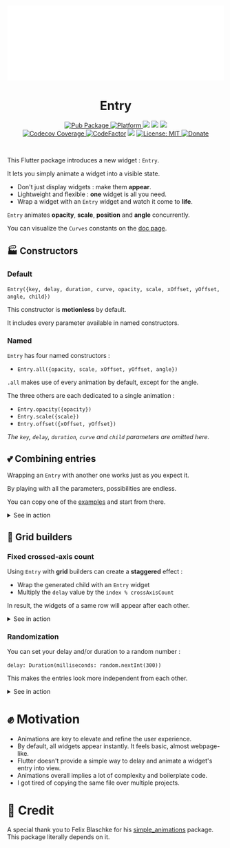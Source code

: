 
<p align="center" >
<img src="https://raw.githubusercontent.com/MickaelHrndz/entry/master/example/assets/entry.gif" alt="entry" />
</p>

<h1 align="center">Entry</h1>

<p align="center">
  <a href="https://pub.dev/packages/entry">
    <img src="https://img.shields.io/pub/v/entry.svg"
      alt="Pub Package" />
  </a>
  <a href="https://flutter.dev">
    <img src="https://img.shields.io/badge/Platform-Flutter-02569B?logo=flutter"
      alt="Platform" />
  </a>
  <a href="https://pub.dev/packages/entry/score" target="_blank"><img src="https://badges.bar/entry/likes"></a>
  <a href="https://pub.dev/packages/entry/score" target="_blank"><img src="https://badges.bar/entry/popularity"></a>
  <a href="https://pub.dev/packages/entry/score" target="_blank"><img src="https://badges.bar/entry/pub%20points"></a><br />
  <a href="https://codecov.io/gh/MickaelHrndz/entry">
    <img src="https://codecov.io/gh/MickaelHrndz/entry/branch/master/graph/badge.svg"
      alt="Codecov Coverage" />
  </a>
  <a href="https://www.codefactor.io/repository/github/mickaelhrndz/entry"><img src="https://www.codefactor.io/repository/github/mickaelhrndz/entry/badge" alt="CodeFactor" /></a>
  <a href="https://github.com/MickaelHrndz/entry" target="_blank"><img src="https://img.shields.io/github/stars/mickaelhrndz/entry"></a>
  <a href="https://pub.dev/packages/entry/license">
    <img src="https://img.shields.io/github/license/aagarwal1012/animated-text-kit?color=red"
      alt="License: MIT" />
  </a>
  <!--a href="https://github.com/Solido/awesome-flutter#animation">
    <img src="https://img.shields.io/badge/Awesome-Flutter-FC60A8?logo=awesome-lists"
      alt="Awesome Flutter" /-->
  </a>
  <a href="https://www.paypal.me/MickaelHrndz">
    <img src="https://img.shields.io/badge/Donate-PayPal-00457C?logo=paypal"
      alt="Donate" />
  </a>
</p></br>

This Flutter package introduces a new widget : `Entry`.

It lets you simply animate a widget into a visible state.

- Don't just display widgets : make them **appear**.
- Lightweight and flexible : **one** widget is all you need.
- Wrap a widget with an `Entry` widget and watch it come to **life**.

`Entry` animates **opacity**, **scale**, **position** and **angle** concurrently.

You can visualize the `Curves` constants on the  [doc page](https://api.flutter.dev/flutter/animation/Curves-class.html).

## 🏭 Constructors

### Default

`Entry({key, delay, duration, curve, opacity, scale, xOffset, yOffset, angle, child})`

This constructor is **motionless** by default.

It includes every parameter available in named constructors.


### Named

`Entry` has four named constructors :

- `Entry.all({opacity, scale, xOffset, yOffset, angle})`

`.all` makes use of every animation by default, except for the angle.

The three others are each dedicated to a single animation :

- `Entry.opacity({opacity})`
- `Entry.scale({scale})`
- `Entry.offset({xOffset, yOffset})`

_The `key`, `delay`, `duration`, `curve` and `child` parameters are omitted here._

## 💕 Combining entries

Wrapping an `Entry` with another one works just as you expect it.

By playing with all the parameters, possibilities are endless.

You can copy one of the [examples](https://pub.dev/packages/entry/example) and start from there.

<details>
  <summary>See in action</summary>
    <p align="center" >
        <img src="https://raw.githubusercontent.com/MickaelHrndz/entry/master/example/assets/combined.gif" alt="entry" />
    </p>
</details>

## 👷 Grid builders

### Fixed crossed-axis count

Using `Entry` with **grid** builders can create a **staggered** effect :

- Wrap the generated child with an `Entry` widget
- Multiply the `delay` value by the `index % crossAxisCount`

In result, the widgets of a same row will appear after each other.

<details>
  <summary>See in action</summary>
    <p align="center" >
        <img src="https://raw.githubusercontent.com/MickaelHrndz/entry/master/example/assets/staggered.gif" alt="entry" />
    </p>
</details>

### Randomization

You can set your delay and/or duration to a random number :

`delay: Duration(milliseconds: random.nextInt(300))`

This makes the entries look more independent from each other.

<details>
  <summary>See in action</summary>
    <p align="center" >
        <img src="https://raw.githubusercontent.com/MickaelHrndz/entry/master/example/assets/randomized.gif" alt="entry" />
    </p>
</details>

# ✊ Motivation

- Animations are key to elevate and refine the user experience.
- By default, all widgets appear instantly. It feels basic, almost webpage-like.
- Flutter doesn't provide a simple way to delay and animate a widget's entry into view.
- Animations overall implies a lot of complexity and boilerplate code.
- I got tired of copying the same file over multiple projects.

# 🙏 Credit

A special thank you to Felix Blaschke for his [simple_animations](https://pub.dev/packages/simple_animations) package. This package literally depends on it.
